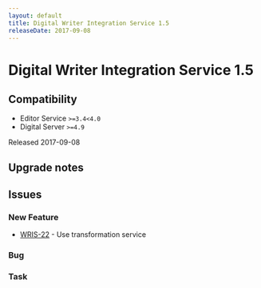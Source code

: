 ```yaml
---
layout: default
title: Digital Writer Integration Service 1.5
releaseDate: 2017-09-08
---
```

<div class="jumbotron">
    <h1>Digital Writer Integration Service 1.5</h1>    
    <h2>Compatibility</h2>
    <ul>
        <li>Editor Service <code>>=3.4</code><code><4.0</code></li>
        <li>Digital Server <code>>=4.9</code></li>
    </ul>
</div>

Released 2017-09-08



## Upgrade notes  
           



## Issues  


### New Feature 

 * [WRIS-22](https://jira.infomaker.se/browse/WRIS-22) - Use transformation service 


### Bug 



### Task 



